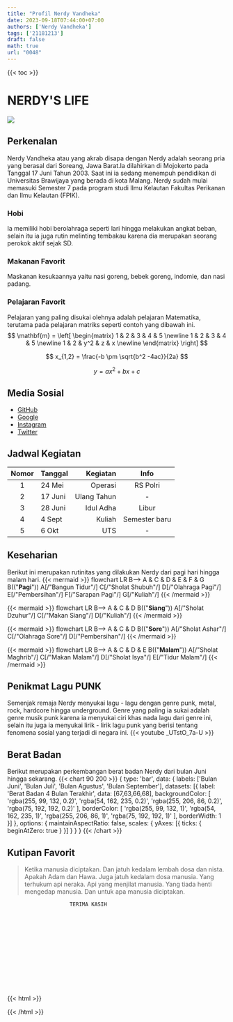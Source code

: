 ```yaml
---
title: "Profil Nerdy Vandheka"
date: 2023-09-18T07:44:00+07:00
authors: ['Nerdy Vandheka']
tags: ['21181213']
draft: false
math: true
url: "0048"
---
```

{{< toc >}}

# NERDY'S LIFE
![](https://tse3.mm.bing.net/th?id=OIP.AU1puWN7VtY-xFReAq7OLgAAAA&pid=Api&P=0&h=180)

## Perkenalan
Nerdy Vandheka atau yang akrab disapa dengan Nerdy adalah seorang pria yang berasal dari Soreang, Jawa Barat.Ia dilahirkan di Mojokerto pada Tanggal 17 Juni Tahun 2003. Saat ini ia sedang menempuh pendidikan di Universitas Brawijaya yang berada di kota Malang. Nerdy sudah mulai memasuki Semester 7 pada program studi Ilmu Kelautan Fakultas Perikanan dan Ilmu Kelautan (FPIK).
### Hobi
Ia memiliki hobi berolahraga seperti lari hingga melakukan angkat beban, selain itu ia juga rutin melinting tembakau karena dia merupakan seorang perokok aktif sejak SD.
### Makanan Favorit 
Maskanan kesukaannya yaitu nasi goreng, bebek goreng, indomie, dan nasi padang.
### Pelajaran Favorit
Pelajaran yang paling disukai olehnya adalah pelajaran Matematika, terutama pada pelajaran matriks seperti contoh yang dibawah ini.
$$
\mathbf{m} =
\left[
\begin{matrix}
1 & 2 & 3 & 4 & 5 \newline
1 & 2 & 3 & 4 & 5 \newline
1 & 2 & y^2 & z & x \newline
\end{matrix}
\right]
$$

$$
x_{1,2} = \frac{-b \pm \sqrt{b^2 -4ac}}{2a}
$$

$$\tag{23}
y = ax^2 + bx +c
$$

## Media Sosial
+ [GitHub](https://nerdyvandheka.github.io/lecture-notes/)
+ [Google](https://www.Google.com)
+ [Instagram](https://www.Instagram.com)
+ [Twitter](https://www.Twitter.com)


## Jadwal Kegiatan
Nomor | Tanggal | Kegiatan | Info
:-: | :- | -: | :-:
1 | 24 Mei | Operasi| RS Polri
2 | 17 Juni | Ulang Tahun | -
3 | 28 Juni | Idul Adha | Libur
4 | 4 Sept | Kuliah | Semester baru
5 | 6 Okt | UTS | -

## Keseharian
Berikut ini merupakan rutinitas yang dilakukan Nerdy dari pagi hari hingga malam hari.
{{< mermaid >}}
flowchart LR
  B--> A & C & D & E & F & G
  B(("<b>Pagi</b>"))
  A[/"Bangun Tidur"/]
  C[/"Sholat Shubuh"/]
  D[/"Olahraga Pagi"/]
  E[/"Pembersihan"/]
  F[/"Sarapan Pagi"/]
  G[/"Kuliah"/]
{{< /mermaid >}}

{{< mermaid >}}
flowchart LR
  B--> A & C & D 
  B(("<b>Siang</b>"))
  A[/"Sholat Dzuhur"/]
  C[/"Makan Siang"/]
  D[/"Kuliah"/]
{{< /mermaid >}}

{{< mermaid >}}
flowchart LR
  B--> A & C & D 
  B(("<b>Sore</b>"))
  A[/"Sholat Ashar"/]
  C[/"Olahraga Sore"/]
  D[/"Pembersihan"/]
{{< /mermaid >}}

{{< mermaid >}}
flowchart LR
  B--> A & C & D & E
  B(("<b>Malam</b>"))
  A[/"Sholat Maghrib"/]
  C[/"Makan Malam"/]
  D[/"Sholat Isya"/]
  E[/"Tidur Malam"/]
{{< /mermaid >}}

## Penikmat Lagu PUNK
Semenjak remaja Nerdy menyukai lagu - lagu dengan genre punk, metal, rock, hardcore hingga underground. Genre yang paling ia sukai adalah genre musik punk karena ia menyukai ciri khas nada lagu dari genre ini, selain itu juga ia menyukai lirik - lirik lagu punk yang berisi tentang fenomena sosial yang terjadi di negara ini.
{{< youtube _UTstO_7a-U >}}

## Berat Badan
Berikut merupakan perkembangan berat badan Nerdy dari bulan Juni hingga sekarang.
{{< chart 90 200 >}}
{
    type: 'bar',
    data: {
        labels: ['Bulan Juni', 'Bulan Juli', 'Bulan Agustus', 'Bulan September'],
        datasets: [{
            label: 'Berat Badan 4 Bulan Terakhir',
            data: [67,63,66,68],
            backgroundColor: [
                'rgba(255, 99, 132, 0.2)',
                'rgba(54, 162, 235, 0.2)',
                'rgba(255, 206, 86, 0.2)',
                'rgba(75, 192, 192, 0.2)'
            ],
            borderColor: [
                'rgba(255, 99, 132, 1)',
                'rgba(54, 162, 235, 1)',
                'rgba(255, 206, 86, 1)',
                'rgba(75, 192, 192, 1)'
            ],
            borderWidth: 1
        }]
    },
    options: {
        maintainAspectRatio: false,
        scales: {
            yAxes: [{
                ticks: {
                    beginAtZero: true
                }
            }]
        }
    }
}
{{< /chart >}}

## Kutipan Favorit 
>Ketika manusia diciptakan.
>Dan jatuh kedalam lembah dosa dan nista.
>Apakah Adam dan Hawa.
>Juga jatuh kedalam dosa manusia.
>Yang terhukum api neraka.
>Api yang menjilat manusia.
>Yang tiada henti mengedap manusia.
>Dan untuk apa manusia diciptakan.








					    TERIMA KASIH
{{< html >}}
<svg width="200" height="200" xmlns="http://www.w3.org/2000/svg">
  <!-- Rectangle with animation -->
  <rect x="10" y="10" width="50" height="50" fill="blue">
    <animate attributeName="width" from="50" to="150" dur="2s" begin="0s" repeatCount="indefinite" />
    <animate attributeName="height" from="50" to="150" dur="2s" begin="0s" repeatCount="indefinite" />
    <animate attributeName="fill" values="blue;red;green;blue" dur="4s" begin="0s" repeatCount="indefinite" />
  </rect>
</svg>
{{< /html >}}


